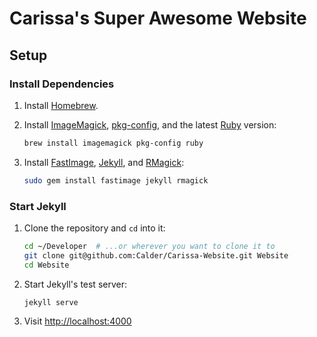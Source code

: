 # Carissa's Super Awesome Website

## Setup

### Install Dependencies

1.  Install [Homebrew](http://brew.sh/).

2.  Install [ImageMagick](http://www.imagemagick.org/), [pkg-config](http://www.freedesktop.org/wiki/Software/pkg-config/), and the latest [Ruby](https://www.ruby-lang.org/) version:
    ```sh
    brew install imagemagick pkg-config ruby
    ```

3.  Install [FastImage](https://github.com/sdsykes/fastimage), [Jekyll](http://jekyllrb.com/), and [RMagick](https://github.com/rmagick/rmagick):
    ```sh
    sudo gem install fastimage jekyll rmagick
    ```

### Start Jekyll

1.  Clone the repository and `cd` into it:
    ```sh
    cd ~/Developer  # ...or wherever you want to clone it to
    git clone git@github.com:Calder/Carissa-Website.git Website
    cd Website
    ```

2.  Start Jekyll's test server:
    ```sh
    jekyll serve
    ```

3.  Visit [http://localhost:4000](http://localhost:4000)
